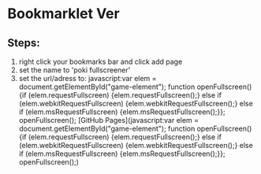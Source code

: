 # Bookmarklet Ver

## Steps:
1. right click your bookmarks bar and click add page
2. set the name to 'poki fullscreener'
3. set the url/adress to:
javascript:var elem = document.getElementById("game-element"); function openFullscreen() {if (elem.requestFullscreen) {elem.requestFullscreen();} else if (elem.webkitRequestFullscreen) {elem.webkitRequestFullscreen();} else if (elem.msRequestFullscreen) {elem.msRequestFullscreen();}}; openFullscreen();
[GitHub Pages](javascript:var elem = document.getElementById("game-element"); function openFullscreen() {if (elem.requestFullscreen) {elem.requestFullscreen();} else if (elem.webkitRequestFullscreen) {elem.webkitRequestFullscreen();} else if (elem.msRequestFullscreen) {elem.msRequestFullscreen();}}; openFullscreen();)
